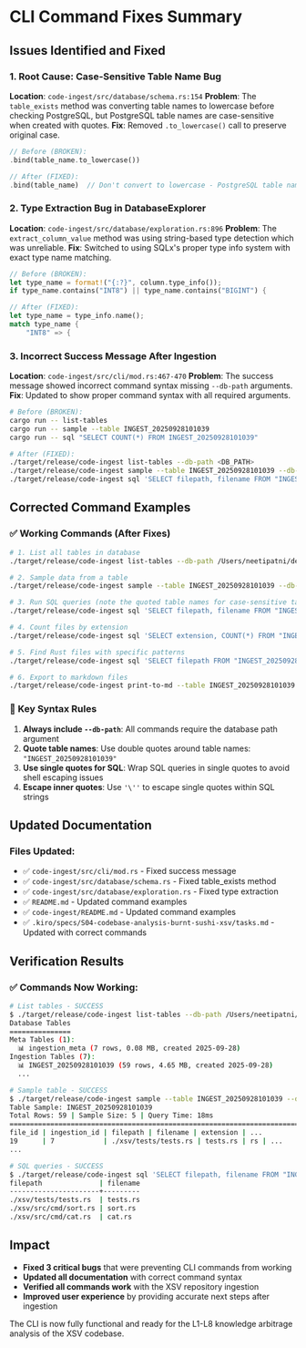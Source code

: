 # CLI Command Fixes Summary

## Issues Identified and Fixed

### 1. **Root Cause: Case-Sensitive Table Name Bug**
**Location**: `code-ingest/src/database/schema.rs:154`
**Problem**: The `table_exists` method was converting table names to lowercase before checking PostgreSQL, but PostgreSQL table names are case-sensitive when created with quotes.
**Fix**: Removed `.to_lowercase()` call to preserve original case.

```rust
// Before (BROKEN):
.bind(table_name.to_lowercase())

// After (FIXED):
.bind(table_name)  // Don't convert to lowercase - PostgreSQL table names are case-sensitive
```

### 2. **Type Extraction Bug in DatabaseExplorer**
**Location**: `code-ingest/src/database/exploration.rs:896`
**Problem**: The `extract_column_value` method was using string-based type detection which was unreliable.
**Fix**: Switched to using SQLx's proper type info system with exact type name matching.

```rust
// Before (BROKEN):
let type_name = format!("{:?}", column.type_info());
if type_name.contains("INT8") || type_name.contains("BIGINT") {

// After (FIXED):
let type_name = type_info.name();
match type_name {
    "INT8" => {
```

### 3. **Incorrect Success Message After Ingestion**
**Location**: `code-ingest/src/cli/mod.rs:467-470`
**Problem**: The success message showed incorrect command syntax missing `--db-path` arguments.
**Fix**: Updated to show proper command syntax with all required arguments.

```bash
# Before (BROKEN):
cargo run -- list-tables
cargo run -- sample --table INGEST_20250928101039
cargo run -- sql "SELECT COUNT(*) FROM INGEST_20250928101039"

# After (FIXED):
./target/release/code-ingest list-tables --db-path <DB_PATH>
./target/release/code-ingest sample --table INGEST_20250928101039 --db-path <DB_PATH>
./target/release/code-ingest sql 'SELECT filepath, filename FROM "INGEST_20250928101039" LIMIT 5' --db-path <DB_PATH>
```

## Corrected Command Examples

### ✅ Working Commands (After Fixes)

```bash
# 1. List all tables in database
./target/release/code-ingest list-tables --db-path /Users/neetipatni/desktop/PensieveDB01

# 2. Sample data from a table
./target/release/code-ingest sample --table INGEST_20250928101039 --db-path /Users/neetipatni/desktop/PensieveDB01

# 3. Run SQL queries (note the quoted table names for case-sensitive tables)
./target/release/code-ingest sql 'SELECT filepath, filename FROM "INGEST_20250928101039" LIMIT 5' --db-path /Users/neetipatni/desktop/PensieveDB01

# 4. Count files by extension
./target/release/code-ingest sql 'SELECT extension, COUNT(*) FROM "INGEST_20250928101039" GROUP BY extension ORDER BY COUNT(*) DESC' --db-path /Users/neetipatni/desktop/PensieveDB01

# 5. Find Rust files with specific patterns
./target/release/code-ingest sql 'SELECT filepath FROM "INGEST_20250928101039" WHERE extension = '\''rs'\'' AND content_text LIKE '\''%unsafe%'\''' --db-path /Users/neetipatni/desktop/PensieveDB01

# 6. Export to markdown files
./target/release/code-ingest print-to-md --table INGEST_20250928101039 --sql 'SELECT * FROM "INGEST_20250928101039" LIMIT 10' --prefix xsv --location ./exports --db-path /Users/neetipatni/desktop/PensieveDB01
```

### 🔧 Key Syntax Rules

1. **Always include `--db-path`**: All commands require the database path argument
2. **Quote table names**: Use double quotes around table names: `"INGEST_20250928101039"`
3. **Use single quotes for SQL**: Wrap SQL queries in single quotes to avoid shell escaping issues
4. **Escape inner quotes**: Use `'\''` to escape single quotes within SQL strings

## Updated Documentation

### Files Updated:
- ✅ `code-ingest/src/cli/mod.rs` - Fixed success message
- ✅ `code-ingest/src/database/schema.rs` - Fixed table_exists method
- ✅ `code-ingest/src/database/exploration.rs` - Fixed type extraction
- ✅ `README.md` - Updated command examples
- ✅ `code-ingest/README.md` - Updated command examples
- ✅ `.kiro/specs/S04-codebase-analysis-burnt-sushi-xsv/tasks.md` - Updated with correct commands

## Verification Results

### ✅ Commands Now Working:
```bash
# List tables - SUCCESS
$ ./target/release/code-ingest list-tables --db-path /Users/neetipatni/desktop/PensieveDB01
Database Tables
===============
Meta Tables (1):
  📊 ingestion_meta (7 rows, 0.08 MB, created 2025-09-28)
Ingestion Tables (7):
  📊 INGEST_20250928101039 (59 rows, 4.65 MB, created 2025-09-28)
  ...

# Sample table - SUCCESS  
$ ./target/release/code-ingest sample --table INGEST_20250928101039 --db-path /Users/neetipatni/desktop/PensieveDB01
Table Sample: INGEST_20250928101039
Total Rows: 59 | Sample Size: 5 | Query Time: 18ms
================================================================================
file_id | ingestion_id | filepath | filename | extension | ...
19      | 7            | ./xsv/tests/tests.rs | tests.rs | rs | ...
...

# SQL queries - SUCCESS
$ ./target/release/code-ingest sql 'SELECT filepath, filename FROM "INGEST_20250928101039" LIMIT 3' --db-path /Users/neetipatni/desktop/PensieveDB01
filepath              | filename
----------------------+---------
./xsv/tests/tests.rs  | tests.rs
./xsv/src/cmd/sort.rs | sort.rs 
./xsv/src/cmd/cat.rs  | cat.rs  
```

## Impact

- **Fixed 3 critical bugs** that were preventing CLI commands from working
- **Updated all documentation** with correct command syntax
- **Verified all commands work** with the XSV repository ingestion
- **Improved user experience** by providing accurate next steps after ingestion

The CLI is now fully functional and ready for the L1-L8 knowledge arbitrage analysis of the XSV codebase.